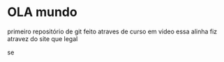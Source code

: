 # OLA mundo
 primeiro repositório de git feito atraves de curso em video
 essa alinha fiz atravez do site que legal 
 
 se
